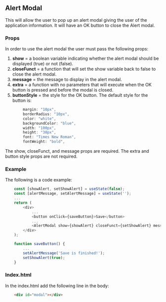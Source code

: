 ## Alert Modal

This will allow the user to pop up an alert modal giving the user of the application information.  It will have an OK button to close the Alert modal.

### Props
In order to use the alert modal the user must pass the following props:

1.  **show** = a boolean variable indicating whether the alert modal should be displayed (true) or not (false).
2.  **closeFunct** = a function that will set the show variable back to false to close the alert modal.
3.  **message** = the message to display in the alert modal.
4.  **extra** = a function with no parameters that will execute when the OK button is pressed and before the modal is closed.
5.  **buttonStyle** = the style for the OK button.  The default style for the button is:
```javascript
        margin: "10px",
        borderRadius: "10px",
        color: "white",
        backgroundColor: "blue",
        width: "100px",
        height: "30px",
        font: "Times New Roman",
        fontWeight: "bold",
```

The show, closeFunct, and message props are required.  The extra and button style props are not required.

### Example
The following is a code example:

```javascript
    const [showAlert, setShowAlert] = useState(false);
    const [alertMessage, setAlertMessage] = useState('');
    ...
    return (
        <div>
            ...
            <button onClick={saveButton}>Save</button>
            ...
            <AlertModal show={showAlert} closeFunct={setShowAlert} message={alertMessage} />
        </div>
    );

    function saveButton() {
        ...
        setAlertMessage('Save is finished!');
        setShowAlert(true);
    }
```

### Index.html
In the index.html add the following line in the body:
```html
    <div id="modal"></div>
```
